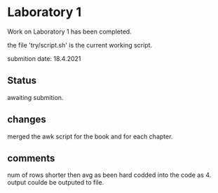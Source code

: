 # Laboratory 1
Work on Laboratory 1 has been completed.

the file 'try/script.sh' is the current working script.

submition date: 18.4.2021

## Status
awaiting submition.
 
## changes
merged the awk script for the book and for each chapter.

## comments
num of rows shorter then avg as been hard codded into the code as 4.
output coulde be outputed to file.
